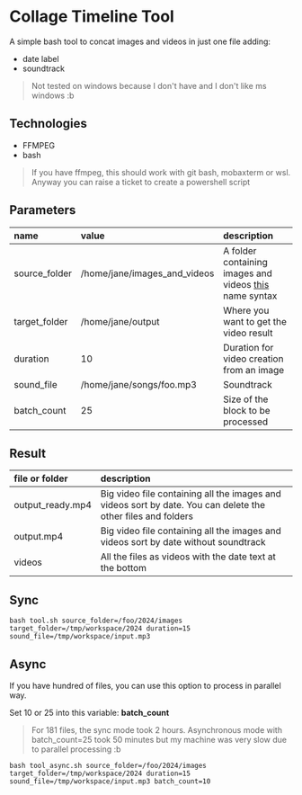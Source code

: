 # Collage Timeline Tool

A simple bash tool to concat images and videos in just one file adding:

- date label
- soundtrack

> Not tested on windows because I don't have and I don't like ms windows :b


## Technologies

- FFMPEG
- bash

> If you have ffmpeg, this should work with git bash,  mobaxterm or wsl. Anyway you can raise a ticket to create a powershell script

## Parameters

|name|value|description|
|:--|:--|:--|
|source_folder|/home/jane/images_and_videos|A folder containing images and videos [this](https://github.com/jrichardsz/collage_timeline_tool_cli/wiki/File-names-syntax) name syntax|
|target_folder|/home/jane/output|Where you want to get the video result|
|duration|10|Duration for video creation from an image|
|sound_file|/home/jane/songs/foo.mp3|Soundtrack|
|batch_count|25|Size of the block to be processed|

## Result

|file or folder|description|
|:--|:--|
|output_ready.mp4|Big video file containing all the images and videos sort by date. You can delete the other files and folders|
|output.mp4|Big video file containing all the images and videos sort by date without soundtrack|
|videos|All the files as videos with the date text at the bottom|


## Sync

```
bash tool.sh source_folder=/foo/2024/images target_folder=/tmp/workspace/2024 duration=15 sound_file=/tmp/workspace/input.mp3
```

## Async

If you have hundred of files, you can use this option to process in parallel way.

Set 10 or 25 into this variable: **batch_count** 

> For 181 files, the sync mode took 2 hours. Asynchronous mode with batch_count=25 took 50 minutes but my machine was very slow due to parallel processing :b

```
bash tool_async.sh source_folder=/foo/2024/images target_folder=/tmp/workspace/2024 duration=15 sound_file=/tmp/workspace/input.mp3 batch_count=10
```
